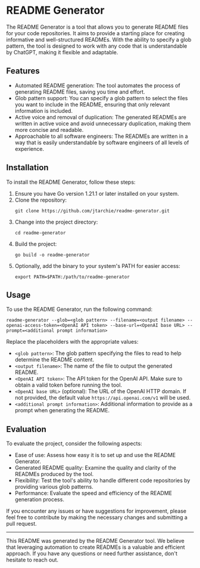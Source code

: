 # README Generator

The README Generator is a tool that allows you to generate README files for your
code repositories. It aims to provide a starting place for creating informative
and well-structured READMEs. With the ability to specify a glob pattern, the
tool is designed to work with any code that is understandable by ChatGPT, making
it flexible and adaptable.

## Features

- Automated README generation: The tool automates the process of generating
  README files, saving you time and effort.
- Glob pattern support: You can specify a glob pattern to select the files you
  want to include in the README, ensuring that only relevant information is
  included.
- Active voice and removal of duplication: The generated READMEs are written in
  active voice and avoid unnecessary duplication, making them more concise and
  readable.
- Approachable to all software engineers: The READMEs are written in a way that
  is easily understandable by software engineers of all levels of experience.

## Installation

To install the README Generator, follow these steps:

1. Ensure you have Go version 1.21.1 or later installed on your system.
2. Clone the repository:
   ```shell
   git clone https://github.com/jtarchie/readme-generator.git
   ```
3. Change into the project directory:
   ```shell
   cd readme-generator
   ```
4. Build the project:
   ```shell
   go build -o readme-generator
   ```
5. Optionally, add the binary to your system's PATH for easier access:
   ```shell
   export PATH=$PATH:/path/to/readme-generator
   ```

## Usage

To use the README Generator, run the following command:

```shell
readme-generator --glob=<glob pattern> --filename=<output filename> --openai-access-token=<OpenAI API token> --base-url=<OpenAI base URL> --prompt=<additional prompt information>
```

Replace the placeholders with the appropriate values:

- `<glob pattern>`: The glob pattern specifying the files to read to help
  determine the README content.
- `<output filename>`: The name of the file to output the generated README.
- `<OpenAI API token>`: The API token for the OpenAI API. Make sure to obtain a
  valid token before running the tool.
- `<OpenAI base URL>` (optional): The URL of the OpenAI HTTP domain. If not
  provided, the default value `https://api.openai.com/v1` will be used.
- `<additional prompt information>`: Additional information to provide as a
  prompt when generating the README.

## Evaluation

To evaluate the project, consider the following aspects:

- Ease of use: Assess how easy it is to set up and use the README Generator.
- Generated README quality: Examine the quality and clarity of the READMEs
  produced by the tool.
- Flexibility: Test the tool's ability to handle different code repositories by
  providing various glob patterns.
- Performance: Evaluate the speed and efficiency of the README generation
  process.

If you encounter any issues or have suggestions for improvement, please feel
free to contribute by making the necessary changes and submitting a pull
request.

---

This README was generated by the README Generator tool. We believe that
leveraging automation to create READMEs is a valuable and efficient approach. If
you have any questions or need further assistance, don't hesitate to reach out.
